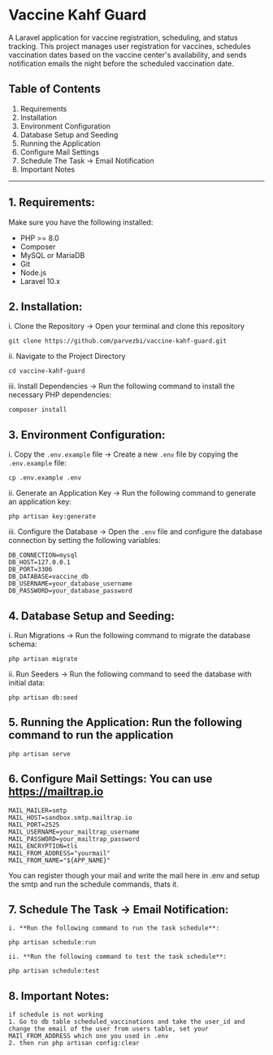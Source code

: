 # Vaccine Kahf Guard

A Laravel application for vaccine registration, scheduling, and status tracking. This project manages user registration for vaccines, schedules vaccination dates based on the vaccine center's availability, and sends notification emails the night before the scheduled vaccination date.

## Table of Contents

1. Requirements
2. Installation
3. Environment Configuration
4. Database Setup and Seeding
5. Running the Application
6. Configure Mail Settings
7. Schedule The Task -> Email Notification
8. Important Notes

---

## 1. **Requirements**:

Make sure you have the following installed:

- PHP >= 8.0
- Composer
- MySQL or MariaDB
- Git
- Node.js
- Laravel 10.x

## 2. **Installation**:

i. Clone the Repository -> Open your terminal and clone this repository

    git clone https://github.com/parvezbi/vaccine-kahf-guard.git


ii. Navigate to the Project Directory

    cd vaccine-kahf-guard

iii. Install Dependencies -> Run the following command to install the necessary PHP dependencies:

    composer install

## 3. **Environment Configuration**:

i. Copy the `.env.example` file -> Create a new `.env` file by copying the `.env.example` file:

    cp .env.example .env

ii. Generate an Application Key -> Run the following command to generate an application key:

    php artisan key:generate

iii. Configure the Database -> Open the `.env` file and configure the database connection by setting the following variables:

    DB_CONNECTION=mysql
    DB_HOST=127.0.0.1
    DB_PORT=3306
    DB_DATABASE=vaccine_db
    DB_USERNAME=your_database_username
    DB_PASSWORD=your_database_password
    

## 4. **Database Setup and Seeding**:

i. Run Migrations -> Run the following command to migrate the database schema:

    php artisan migrate

ii. Run Seeders -> Run the following command to seed the database with initial data:

    php artisan db:seed

## 5. **Running the Application**: Run the following command to run the application

    php artisan serve

## 6. **Configure Mail Settings**: You can use https://mailtrap.io

    MAIL_MAILER=smtp
    MAIL_HOST=sandbox.smtp.mailtrap.io
    MAIL_PORT=2525
    MAIL_USERNAME=your_mailtrap_username
    MAIL_PASSWORD=your_mailtrap_password
    MAIL_ENCRYPTION=tls
    MAIL_FROM_ADDRESS="yourmail"
    MAIL_FROM_NAME="${APP_NAME}"

   You can register though your mail and write the mail here in .env and setup the smtp and run the schedule commands, thats it.

## 7. **Schedule The Task -> Email Notification**:

    i. **Run the following command to run the task schedule**:
    
    php artisan schedule:run

    ii. **Run the following command to test the task schedule**:

    php artisan schedule:test

## 8. **Important Notes**:
	if schedule is not working
	1. Go to db table scheduled_vaccinations and take the user_id and change the email of the user from users table, set your MAIl_FROM_ADDRESS which one you used in .env
	2. then run php artisan config:clear
